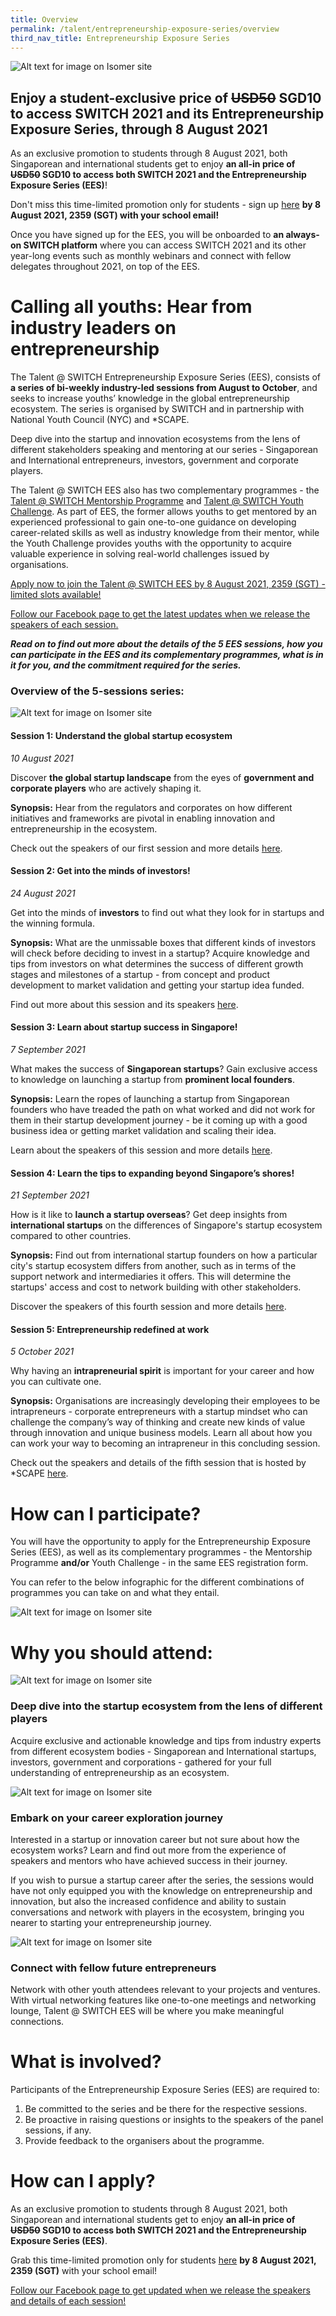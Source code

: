 ```yaml
---
title: Overview
permalink: /talent/entrepreneurship-exposure-series/overview
third_nav_title: Entrepreneurship Exposure Series
---
```

![Alt text for image on Isomer site](/images/ees_banner.png)
## Enjoy a student-exclusive price of ~~USD50~~ SGD10 to access SWITCH 2021 and its Entrepreneurship Exposure Series, through 8 August 2021

As an exclusive promotion to students through 8 August 2021, both Singaporean and international students get to enjoy **an all-in price of ~~USD50~~ SGD10 to access both SWITCH 2021 and the Entrepreneurship Exposure Series (EES)**!

Don't miss this time-limited promotion only for students - sign up [here](https://bit.ly/EESapply) **by 8 August 2021, 2359 (SGT) with your school email!**

Once you have signed up for the EES, you will be onboarded to **an always-on SWITCH platform** where you can access SWITCH 2021 and its other year-long events such as monthly webinars and connect with fellow delegates throughout 2021, on top of the EES.
# Calling all youths: Hear from industry leaders on entrepreneurship

The Talent @ SWITCH Entrepreneurship Exposure Series (EES), consists of **a series of bi-weekly industry-led sessions from August to October**, and seeks to increase youths’ knowledge in the global entrepreneurship ecosystem. The series is organised by SWITCH and in partnership with National Youth Council (NYC) and *SCAPE.

Deep dive into the startup and innovation ecosystems from the lens of different stakeholders speaking and mentoring at our series - Singaporean and International entrepreneurs, investors, government and corporate players.

The Talent @ SWITCH EES also has two complementary programmes - the [Talent @ SWITCH Mentorship Programme](https://www.switchsg.org/talent/ees/mentorship-programme) and [Talent @ SWITCH Youth Challenge](https://www.switchsg.org/talent/ees/youth-challenge). As part of EES, the former allows youths to get mentored by an experienced professional to gain one-to-one guidance on developing career-related skills as well as industry knowledge from their mentor, while the Youth Challenge provides youths with the opportunity to acquire valuable experience in solving real-world challenges issued by organisations.

[Apply now to join the Talent @ SWITCH EES by 8 August 2021, 2359 (SGT) - limited slots available!](https://bit.ly/EESapply)

[Follow our Facebook page to get the latest updates when we release the speakers of each session.](https://www.facebook.com/SwitchSingapore/)

***Read on to find out more about the details of the 5  EES sessions, how you can participate in the EES and its complementary programmes, what is in it for you, and the commitment required for the series.***

### Overview of the 5-sessions series:
![Alt text for image on Isomer site](/images/ees%20schedule.png)
#### Session 1: Understand the global startup ecosystem
*10 August 2021*

Discover **the global startup landscape** from the eyes of **government and corporate players** who are actively shaping it.

**Synopsis:** Hear from the regulators and corporates on how different initiatives and frameworks are pivotal in enabling innovation and entrepreneurship in the ecosystem.

Check out the speakers of our first session and more details [here](https://www.switchsg.org/events/ees-session-1).

#### Session 2: Get into the minds of investors!
*24 August 2021*

Get into the minds of **investors** to find out what they look for in startups and the winning formula.

**Synopsis:** What are the unmissable boxes that different kinds of investors will check before deciding to invest in a startup? Acquire knowledge and tips from investors on what determines the success of different growth stages and milestones of a startup - from concept and product development to market validation and getting your startup idea funded.

Find out more about this session and its speakers [here](https://www.switchsg.org/events/ees-session-2).

#### Session 3: Learn about startup success in Singapore!
*7 September 2021*

What makes the success of  **Singaporean startups**? Gain exclusive access to knowledge on launching a startup from **prominent local founders**. 

**Synopsis:** Learn the ropes of launching a startup from Singaporean founders who have treaded the path on what worked and did not work for them in their startup development journey - be it coming up with a good business idea or getting market validation and scaling their idea.

Learn about the speakers of this session and more details [here](https://www.switchsg.org/events/ees-session-3).

#### Session 4: Learn the tips to expanding beyond Singapore’s shores!
*21 September 2021*

How is it like to **launch a startup overseas**? Get deep insights from **international startups** on the differences of Singapore's startup ecosystem compared to other countries. 

**Synopsis:** Find out from international startup founders on how a particular city's startup ecosystem differs from another, such as in terms of the support network and intermediaries it offers. This will determine the startups' access and cost to network building with other stakeholders.

Discover the speakers of this fourth session and more details [here](https://www.switchsg.org/events/ees-session-4).

#### Session 5: Entrepreneurship redefined at work
*5 October 2021*

Why having an **intrapreneurial spirit** is important for your career and how you can cultivate one.

**Synopsis:** Organisations are increasingly  developing their employees to be intrapreneurs - corporate entrepreneurs with a startup mindset who can challenge the company’s way of thinking and create new kinds of value through innovation and unique business models. Learn all about how you can work your way to becoming an intrapreneur in this concluding session.

Check out the speakers and details of the fifth session that is hosted by *SCAPE  [here](https://www.switchsg.org/events/ees-session-5).

# How can I participate?
You will have the opportunity to apply for the Entrepreneurship Exposure Series (EES), as well as its complementary programmes - the Mentorship Programme **and/or** Youth Challenge - in the same EES registration form. 

You can refer to the below infographic for the different combinations of programmes you can take on and what they entail.

![Alt text for image on Isomer site](/images/EES_participation.jpeg)
# Why you should attend:
![Alt text for image on Isomer site](/images/Others%202.jpg)
### Deep dive into the startup ecosystem from the lens of different players
Acquire exclusive and actionable knowledge and tips from industry experts from different ecosystem bodies - Singaporean and International startups, investors, government and corporations - gathered for your full understanding of entrepreneurship as an ecosystem.

![Alt text for image on Isomer site](/images/Others.jpg)
### Embark on your career exploration journey
Interested in a startup or innovation career but not sure about how the ecosystem works? Learn and find out more from the experience of speakers and mentors who have achieved success in their journey.

If you wish to pursue a startup career after the series, the sessions would have not only equipped you with the knowledge on entrepreneurship and innovation, but also the increased confidence and ability to sustain conversations and network with players in the ecosystem, bringing you nearer to starting your entrepreneurship journey.

![Alt text for image on Isomer site](/images/Youth4.jpg)
### Connect with fellow future entrepreneurs
Network with other youth attendees relevant to your projects and ventures. With virtual networking features like one-to-one meetings and networking lounge, Talent @ SWITCH EES will be where you make meaningful connections.

# What is involved?
Participants of the Entrepreneurship Exposure Series (EES) are required to:
1. Be committed to the series and be there for the respective sessions.
2. Be proactive in raising questions or insights to the speakers of the panel sessions, if any.
3. Provide feedback to the organisers about the programme.

# How can I apply?
As an exclusive promotion to students through 8 August 2021, both Singaporean and international students get to enjoy **an all-in price of ~~USD50~~ SGD10 to access both SWITCH 2021 and the Entrepreneurship Exposure Series (EES)**.

Grab this time-limited promotion only for students [here](https://bit.ly/EESapply) **by 8 August 2021, 2359 (SGT)** with your school email!

[Follow our Facebook page to get updated when we release the speakers and details of each session!](https://www.facebook.com/SwitchSingapore/)
